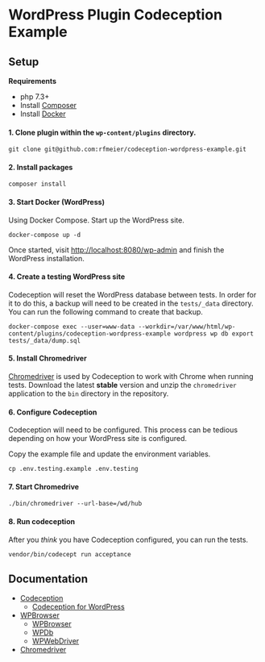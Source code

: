 # WordPress Plugin Codeception Example

## Setup

**Requirements**
* php 7.3+
* Install [Composer](https://getcomposer.org/doc/00-intro.md)
* Install [Docker](https://www.docker.com/get-started)

#### 1. Clone plugin within the `wp-content/plugins` directory.
```
git clone git@github.com:rfmeier/codeception-wordpress-example.git
```

#### 2. Install packages
```
composer install
```

#### 3. Start Docker (WordPress)
Using Docker Compose. Start up the WordPress site.

```
docker-compose up -d
```

Once started, visit [http://localhost:8080/wp-admin](http://localhost:8080/wp-admin) and finish the WordPress installation.

#### 4. Create a testing WordPress site
Codeception will reset the WordPress database between tests. In order for it to do this, a backup will need to be created in the `tests/_data` directory. You can run the following command to create that backup.

```
docker-compose exec --user=www-data --workdir=/var/www/html/wp-content/plugins/codeception-wordpress-example wordpress wp db export tests/_data/dump.sql
```

#### 5. Install Chromedriver
[Chromedriver](https://chromedriver.chromium.org/) is used by Codeception to work with Chrome when running tests. Download the latest **stable** version and unzip the `chromedriver` application to the `bin` directory in the repository.

#### 6. Configure Codeception
Codeception will need to be configured. This process can be tedious depending on how your WordPress site is configured.

Copy the example file and update the environment variables.
```
cp .env.testing.example .env.testing
```

#### 7. Start Chromedrive
```
./bin/chromedriver --url-base=/wd/hub
```

#### 8. Run codeception
After you _think_ you have Codeception configured, you can run the tests.
```
vendor/bin/codecept run acceptance
```

## Documentation
* [Codeception](https://codeception.com/)
  * [Codeception for WordPress](https://codeception.com/for/wordpress)
* [WPBrowser](https://wpbrowser.wptestkit.dev/)
  * [WPBrowser](https://wpbrowser.wptestkit.dev/modules/wpbrowser)
  * [WPDb](https://wpbrowser.wptestkit.dev/modules/wpdb)
  * [WPWebDriver](https://wpbrowser.wptestkit.dev/modules/wpwebdriver)
* [Chromedriver](https://chromedriver.chromium.org/)